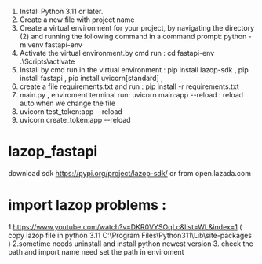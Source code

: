 1. Install Python 3.11 or later.
2. Create a new file with project name
3. Create a virtual environment for your project, by navigating the directory (2) and running the following command in a command prompt: python -m venv fastapi-env
4. Activate the virtual environment.by cmd run :
cd fastapi-env
.\Scripts\activate
5. Install by cmd run in the virtual environment :
pip install lazop-sdk , pip install fastapi , pip install uvicorn[standard] ,
6. create a file requirements.txt and run : pip install -r requirements.txt
7. main.py , enviroment terminal run: uvicorn main:app --reload : reload auto when we change the file
8. uvicorn test_token:app --reload
9. uvicorn create_token:app --reload
# lazop_fastapi

download sdk https://pypi.org/project/lazop-sdk/ or from open.lazada.com

# import lazop problems :
1.https://www.youtube.com/watch?v=DKR0VYSOqLc&list=WL&index=1 ( copy lazop file in python 3.11 C:\Program Files\Python311\Lib\site-packages )
2.sometime needs uninstall and install python newest version
3. check the path and import name
need set the path in enviroment


